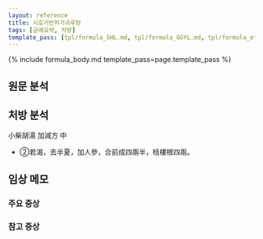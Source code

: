 ```yaml
---
layout: reference
title: 시호거반하가과루탕
tags: [금궤요략, 처방]
template_pass: [tpl/formula_SHL.md, tpl/formula_GGYL.md, tpl/formula_etc.md]
---
```


{% include formula_body.md template_pass=page.template_pass %}


## 원문 분석


## 처방 분석

小柴胡湯 加減方 中
* ②若渴，去半夏，加人參，合前成四兩半，栝樓根四兩。



## 임상 메모

### 주요 증상


### 참고 증상

